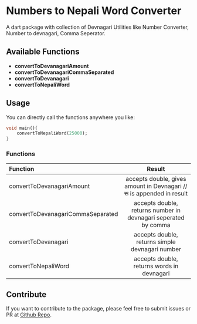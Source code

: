 # Numbers to Nepali Word Converter

A dart package with collection of Devnagari Utilities like Number Converter, Number to devnagari, Comma Seperator.

## Available Functions

- **convertToDevanagariAmount**
- **convertToDevanagariCommaSeparated**
- **convertToDevanagari**
- **convertToNepaliWord**

## Usage

You can directly call the functions anywhere you like:

```dart
void main(){
    convertToNepaliWord(25000);
}
```

### Functions

| Function                          |                                Result                                 |
| :-------------------------------- | :-------------------------------------------------------------------: |
| convertToDevanagariAmount         | accepts double, gives amount in Devnagari // रू is appended in result |
| convertToDevanagariCommaSeparated |    accepts double, returns number in devnagari seperated by comma     |
| convertToDevanagari               |            accepts double, returns simple devnagari number            |
| convertToNepaliWord               |              accepts double, returns words in devnagari               |

## Contribute

If you want to contribute to the package, please feel free to submit issues or PR at [Github Repo](https://github.com/UmeshChakre/nepali_numbers_utils).
